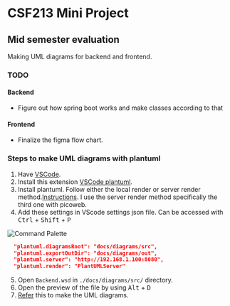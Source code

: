 # CSF213 Mini Project


## Mid semester evaluation

Making UML diagrams for backend and frontend.

### TODO

#### Backend

- Figure out how spring boot works and make classes according to that

#### Frontend

- Finalize the figma flow chart.

### Steps to make UML diagrams with plantuml

1. Have [VSCode](https://code.visualstudio.com/).
2. Install this extension [VSCode plantuml](https://github.com/qjebbs/vscode-plantuml#how-to-install).
3. Install plantuml. Follow either the local render or server render method.[Instructions](https://github.com/qjebbs/vscode-plantuml#requirements). I use the server render method specifically the third one with picoweb.
4. Add these settings in VScode settings json file. Can be accessed with <kbd>Ctrl</kbd> + <kbd>Shift</kbd> + <kbd>P</kbd>

  ![Command Palette](https://i.imgur.com/qxBrHts.png)

```json
  "plantuml.diagramsRoot": "docs/diagrams/src",
  "plantuml.exportOutDir": "docs/diagrams/out",
  "plantuml.server": "http://192.168.1.100:8080",
  "plantuml.render": "PlantUMLServer"
```
5. Open `Backend.wsd` in `./docs/diagrams/src/` directory.
6. Open the preview of the file by using <kbd>Alt</kbd> + <kbd>D</kbd>
7. [Refer](https://plantuml.com/class-diagram) this to make the UML diagrams.